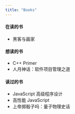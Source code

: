 ```yaml
---
title: "Books"
---
```


#### 在读的书

- 黑客与画家

#### 想读的书

- C++ Primer
- 人月神话：软件项目管理之道

#### 读过的书

- JavaScript 高级程序设计
- 高性能 JavaScript
- 上帝掷骰子吗：量子物理史话
